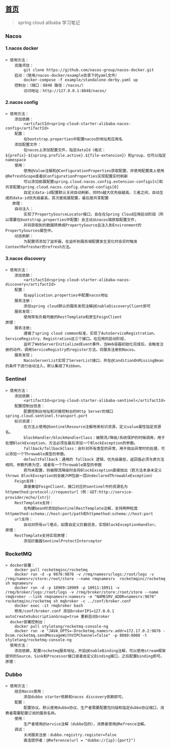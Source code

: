 ## [首页](https://kingkh1995.github.io/blog/)
> spring cloud alibaba 学习笔记

### Nacos
#### 1.nacos docker
    > 使用方法：
        克隆项目：
            git clone https://github.com/nacos-group/nacos-docker.git
        启动：（使用/nacos-docker/example目录下的yaml文件）
            docker-compose -f example/standalone-derby.yaml up
        控制台：（端口：8848 路径：/nacos/）
            访问地址：http://127.0.0.1:8848/nacos/
            
#### 2.nacos config   
    > 使用方法：
        添加依赖：
            <artifactId>spring-cloud-starter-alibaba-nacos-config</artifactId>
        配置：
            在bootstrap.properties中配置nacos的地址和应用名
        添加配置文件：
            在nacos上添加配置文件，指定dataId（格式：${prefix}-${spring.profile.active}.${file-extension}）和group，也可以指定namespace
        使用：
            使用@Value注解和@ConfigurationProperties获取配置，并使用配置类上使用@RefreshScope或者@ConfigurationProperties实现配置实时刷新
            可以添加拓展配置spring.cloud.nacos.config.extension-configs[n]和共享配置spring.cloud.nacos.config.shared-configs[0]
            自定义data-id配置默认关闭自动刷新，同时n越大优先级越高，三者之间，自动生成的data-id优先级最高，其次是拓展配置，最后是共享配置
       原理：
        自动注入：
            实现了PropertySourceLocator接口，会在在Spring Cloud应用启动阶段（所以需要在bootstrap.properties中配置）会主动从nacos端获取配置文件，
            并将获取到的数据转换成PropertySource且注入到Environment的PropertySources属性中。
        动态刷新：
            为配置项添加了监听器，在监听到服务端配置发生变化时会实时触发ContextRefresher的refresh方法。
            
#### 3.nacos discovery
    > 使用方法：
        添加依赖：
            <artifactId>spring-cloud-starter-alibaba-nacos-discovery</artifactId> 
        配置：
            在application.properties中配置nacos地址
        服务注册：
            添加spring cloud默认的服务发现注解@EnableDiscoveryClient即可
        服务发现：
            使用带有负载均衡的RestTemplate和原生FeignClient
    原理：
        服务注册;
            遵循了spring cloud common标准，实现了AutoServiceRegistration、ServiceRegistry、Registration这三个接口。在应用的启动阶段，
            监听了WebServerInitializedEvent事件，当Web容器初始化完成后，会触发注册的动作，调用ServiceRegistry的register方法，将服务注册到Nacos。
        服务发现；
            NacosServerList实现了ServerList接口，并在@ConditionOnMissingBean的条件下进行自动注入，默认集成了Ribbon。
          
### Sentinel
    > 使用方法：
        添加依赖：
            <artifactId>spring-cloud-starter-alibaba-sentinel</artifactId>
        配置控制台信息：
            配置控制台地址和对接控制台的Http Server的端口spring.cloud.sentinel.transport.port
        标识资源：
            在方法上使用@SentinelResource注解用来标识资源，定义value属性指定资源名。
            blockHandler/blockHandlerClass：被限流/降级/系统保护的时候调用，用于处理BlockException，方法必须在最后添加一个BlockException的参数。
            fallback/fallbackClass：会针对所有类型的异常，用于抛出异常时的处理，可以添加一个Throwable类型的参数。
            defaultFallback：通用的 fallback 逻辑，优先级最低，返回值必须与原方法相同，参数列表为空，或者有一个Throwable类型的参数
            若均未配置，则被限流降级时会将BlockException直接抛出（若方法本身未定义 throws BlockException则会被JVM包装一层UndeclaredThrowableException）
        Feign支持：
            直接兼容FeignClient，接口对应的sentinel中的资源名为httpmethod:protocol://requesturl（例：GET:http://service-provider/echo/{str}）
        RestTemplate支持：
            在构建bean时添加@SentinelRestTemplate注解，支持两种粒度httpmethod:schema://host:port/path和httpmethod:schema://host:port
        url支持：
            自动对所有url埋点，如需自定义拦截信息，实现BlockExceptionHandler。
    原理：
        RestTemplate支持实现原理：
            添加拦截器SentinelProtectInterceptor
            
### RocketMQ
    > docker部署：
        docker pull rocketmqinc/rocketmq
        docker run -d -p 9876:9876 -v /rmq/namesrv/logs:/root/logs -v /rmq/namesrv/store:/root/store --name rmqnamesrv  rocketmqinc/rocketmq sh mqnamesrv
        docker run -d -p 10909:10909 -p 10911:10911 -v /rmq/broker/logs:/root/logs -v /rmq/broker/store:/root/store --name rmqbroker --link rmqnamesrv:namesrv -e "NAMESRV_ADDR=namesrv:9876" rocketmqinc/rocketmq sh mqbroker -c ../conf/broker.conf 
        docker exec -it rmqbroker bash
        修改/conf/broker.conf 添加brokerIP1=127.0.0.1 autoCreateSubscriptionGroup=true 重新启动broker
      docker部署控制台：
        docker pull styletang/rocketmq-console-ng
        docker run -e "JAVA_OPTS=-Drocketmq.namesrv.addr=172.17.0.2:9876 -Dcom.rocketmq.sendMessageWithVIPChannel=false" -p 8080:8080 -t styletang/rocketmq-console-ng
      使用方法：
        添加依赖，配置rocketmq服务地址，开启@EnableBinding注解，可以使用stream框架提供的Source、Sink和Processor接口或者自定义Binding接口，之后配置binding即可。
    原理：
        
### Dubbo
    > 使用方法：
        结合Nacos使用：
            添加dubbo starter依赖和nacos discovery依赖即可。
        配置：
            配置协议，默认使用dubbo协议，生产者需要配置包扫描和指定dubbo协议端口，消费者需要配置订阅的服务名称。
        使用：
            生产者使用@Service注解（dubbo包的），消费者使用@Refrence注解。
        调试：
            关闭服务注册：dubbo.registry.register=false
            直连提供者：@Reference(url = "dubbo://{ip}:{port}")
